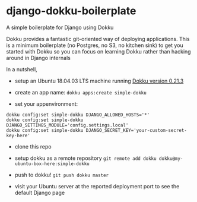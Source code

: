 # django-dokku-boilerplate

A simple boilerplate for Django using Dokku

Dokku provides a fantastic git-oriented way of deploying applications.
This is a minimum boilerplate (no Postgres, no S3, no kitchen sink) to get you started with Dokku so you can focus
on learning Dokku rather than hacking around in Django internals

In a nutshell,

- setup an Ubuntu 18.04.03 LTS machine running [Dokku version 0.21.3](http://dokku.viewdocs.io/dokku/#install-apt)

- create an app name: `dokku apps:create simple-dokku`

- set your appenvironment:

```
dokku config:set simple-dokku DJANGO_ALLOWED_HOSTS='*'
dokku config:set simple-dokku DJANGO_SETTINGS_MODULE='config.settings.local'
dokku config:set simple-dokku DJANGO_SECRET_KEY='your-custom-secret-key-here'
```

- clone this repo

- setup dokku as a remote repository `git remote add dokku dokku@my-ubuntu-box-here:simple-dokku`

- push to dokku! `git push dokku master`

- visit your Ubuntu server at the reported deployment port to see the default Django page
